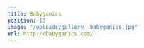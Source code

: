 ```yaml
---
title: Babyganics
position: 13
image: "/uploads/gallery__babyganics.jpg"
url: http://babyganics.com/
---
```


